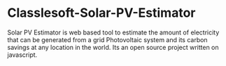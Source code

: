 # Classlesoft-Solar-PV-Estimator
Solar PV Estimator is web based tool to estimate the amount of electricity that can be generated from a grid Photovoltaic system and its carbon savings at any location in the world. Its an open source project written on javascript.
